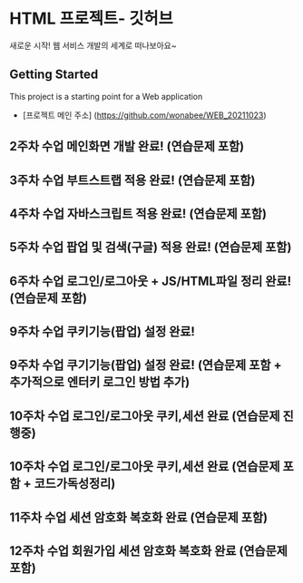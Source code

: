 # HTML 프로젝트- 깃허브
새로운 시작! 웹 서비스 개발의 세계로 떠나보아요~
## Getting Started
This project is a starting point for a Web application
- [프로젝트 메인 주소] (https://github.com/wonabee/WEB_20211023)
## 2주차 수업 메인화면 개발 완료! (연습문제 포함)
## 3주차 수업 부트스트랩 적용 완료! (연습문제 포함)
## 4주차 수업 자바스크립트 적용 완료! (연습문제 포함)
## 5주차 수업 팝업 및 검색(구글) 적용 완료! (연습문제 포함)
## 6주차 수업 로그인/로그아웃 + JS/HTML파일 정리 완료! (연습문제 포함)
## 9주차 수업 쿠키기능(팝업) 설정 완료!
## 9주차 수업 쿠기기능(팝업) 설정 완료! (연습문제 포함 + 추가적으로 엔터키 로그인 방법 추가)
## 10주차 수업 로그인/로그아웃 쿠키,세션 완료 (연습문제 진행중)
## 10주차 수업 로그인/로그아웃 쿠키,세션 완료 (연습문제 포함 + 코드가독성정리)
## 11주차 수업 세션 암호화 복호화 완료 (연습문제 포함)
## 12주차 수업 회원가입 세션 암호화 복호화 완료 (연습문제 포함)